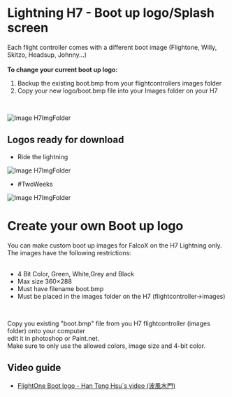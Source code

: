 # Lightning H7 - Boot up logo/Splash screen

Each flight controller comes with a different boot image (Flightone, Willy, Skitzo, Headsup, Johnny...)</br>
</br>
<b>To change your current boot up logo:</b></br>
1. Backup the existing boot.bmp from your flightcontrollers images folder</br>
2. Copy your new logo/boot.bmp file into your Images folder on your H7</br>
</br>

![Image H7ImgFolder](https://github.com/fl1wiki-mrteel/FlightOneWiki/blob/main/IMG/H7FoldersImages.PNG)

## Logos ready for download
- Ride the lightning 

![Image H7ImgFolder](https://github.com/fl1wiki-mrteel/FlightOneWiki/blob/main/Flightcontrollers/Lightning%20H7/Splash%20Screen/ridethelightning/boot.bmp)

- #TwoWeeks

![Image H7ImgFolder](https://github.com/fl1wiki-mrteel/FlightOneWiki/blob/main/Flightcontrollers/Lightning%20H7/Splash%20Screen/%23TwoWeeks/boot.bmp)


# Create your own Boot up logo
You can make custom boot up images for FalcoX on the H7 Lightning only. The images have the following restrictions:</br>
</br>

- 4 Bit Color, Green, White,Grey and Black
- Max size 360×288
- Must have filename boot.bmp
- Must be placed in the images folder on the H7 (flightcontroller->images)
</br>

Copy you existing "boot.bmp" file from you H7 flightcontroller (images folder) onto your computer</br>
edit it in photoshop or Paint.net.</br>
Make sure to only use the allowed colors, image size and 4-bit color.</br>

## Video guide
- <a href='https://youtu.be/MZc7P86zovE'>FlightOne Boot logo - Han Teng Hsu´s video (波風水門)</a>



